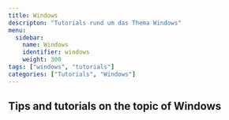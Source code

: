 ```yaml
---
title: Windows
descripton: "Tutorials rund um das Thema Windows"
menu:
  sidebar:
    name: Windows
    identifier: windows
    weight: 300
tags: ["windows", "tutorials"]
categories: ["Tutorials", "Windows"]
---
```

## Tips and tutorials on the topic of **Windows**